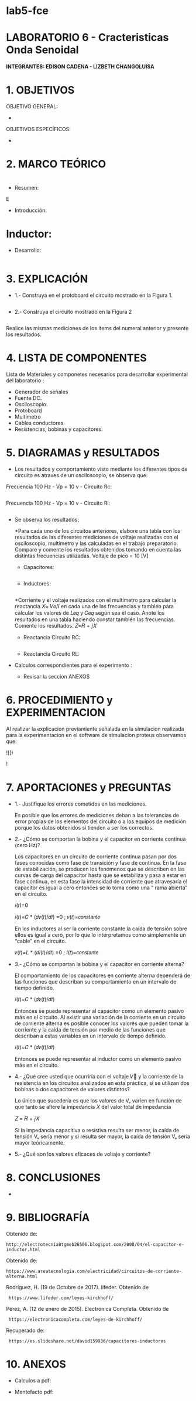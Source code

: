 # lab5-fce
# LABORATORIO 6 - Cracteristicas Onda Senoidal


#### INTEGRANTES: EDISON CADENA - LIZBETH CHANGOLUISA

# 1.	OBJETIVOS

OBJETIVO GENERAL:

* 


OBJETIVOS ESPECÍFICOS: 

* 


# 2.	MARCO TEÓRICO

# 

* Resumen: 

E



* Introducción:

# 

# Inductor:


* Desarrollo:


 ![]()


# 3. EXPLICACIÓN

* 1.- Construya en el protoboard el circuito mostrado en la Figura 1.


  

![]()


* 2.- Construya el circuito mostrado en la Figura 2


![]()


Realice las mismas mediciones de los ítems del numeral anterior y presente los resultados.
 


# 4. LISTA DE COMPONENTES

Lista de Materiales y componetes necesarios para desarrollar experimental del laboratorio :

* Generador de señales
* Fuente DC.
* Osciloscopio.
* Protoboard
* Multímetro
* Cables conductores
* Resistencias, bobinas y capacitores.




# 5.	DIAGRAMAS y RESULTADOS

* Los resultados y comportamiento visto mediante los diferentes tipos de circuito es atraves de un osciloscopio, se observa que:

Frecuencia 100 Hz - Vp = 10 v - Circuito Rc:

![]()

Frecuencia 100 Hz - Vp = 10 v - Circuito Rl:

![]()

* Se observa los resultados:

  *Para  cada  uno  de los  circuitos anteriores, elabore  una  tabla  con  los  resultados de las diferentes  mediciones  de  voltaje  realizadas  con  el  osciloscopio,   multímetro  y  las calculadas  en  el  trabajo  preparatorio.  Compare  y  comente  los  resultados  obtenidos tomando en cuenta las distintas frecuencias utilizadas.  Voltaje de pico = 10 [V]  

    * Capacitores:
  
  ![]()
  
    * Inductores:

  ![]()

  *Corriente  y el voltaje realizados con el multímetro para calcular la reactancia  𝑋= 𝑉𝑜/𝐼  en cada una de las frecuencias y también para calcular los valores de 𝐿𝑒𝑞 y  𝐶𝑒𝑞 según sea el caso.  Anote  los  resultados  en  una  tabla  haciendo  constar  también  las  frecuencias. Comente los resultados.  𝑍=𝑅 + 𝑗𝑋

    * Reactancia Circuito RC:

  ![]()
  
    * Reactancia Circuito RL:


  

 * Calculos correspondientes para el experimento :


    * Revisar la seccion ANEXOS


# 6.	PROCEDIMIENTO y EXPERIMENTACION

  Al realizar la explicacion previamiente señalada en la simulacion realizada para la experimentacion en el software de simulacion proteus observamos que:

![])

!
# 7. APORTACIONES y PREGUNTAS

* 1.- Justifique los errores cometidos en las mediciones.

  Es posible que los errores de mediciones deban a las tolerancias de error propias de los elementos del circuito o a los equipos de medición porque los datos obtenidos si   tienden a ser los correctos.


* 2.- ¿Cómo se comportan la bobina y el capacitor en corriente continua (cero Hz)?

  Los capacitores en un circuito de corriente continua pasan por dos fases conocidas como fase  de  transición  y  fase  de  continua.  En  la  fase  de  estabilización,  se  producen  los fenómenos que se describen en las curvas de carga del capacitor hasta que se estabiliza y pasa a estar en fase continua, en esta fase la intensidad de corriente que atravesaría el capacitor es igual a cero entonces se lo toma como una “ rama abierta” en el circuito.  
  
  𝑖(𝑡)=0
  
  𝑖(𝑡)=𝐶 * (𝑑𝑣(𝑡)/𝑑𝑡) =0 ; 𝑣(𝑡)=𝑐𝑜𝑛𝑠𝑡𝑎𝑛𝑡𝑒
  
  En los inductores al ser la corriente constante la caída de tensión sobre ellos es igual a cero, por lo que lo interpretamos como simplemente un “cable” en el circuito. 
  
  𝑣(𝑡)=𝐿 * (𝑑𝑖(𝑡)/𝑑𝑡) =0  ; 𝑖(𝑡)=𝑐𝑜𝑛𝑠𝑡𝑎𝑛𝑡𝑒


* 3.- ¿Cómo se comportan la bobina y el capacitor en corriente alterna?

  El comportamiento de los capacitores en corriente alterna dependerá de las funciones que describan su comportamiento en un intervalo de tiempo definido.
  
  𝑖(𝑡)=𝐶 * (𝑑𝑣(𝑡)/𝑑𝑡) 
  
  Entonces se  puede representar al capacitor como un elemento pasivo más en el circuito.  Al  existir  una  variación  de  la  corriente  en  un  circuito  de  corriente  alterna  es  posible conocer los valores que pueden tomar la corriente y la caída de tensión por medio de las funciones que describan a estas variables en un intervalo de tiempo definido.
  
   𝑖(𝑡)=𝐶 * (𝑑𝑣(𝑡)/𝑑𝑡)
   
   Entonces se  puede representar al inductor como un elemento pasivo más en el circuito. 
  

* 4.- ¿Qué cree usted que ocurriría con el voltaje 𝑉௢ y la corriente de la resistencia en los
circuitos analizados en esta práctica, si se utilizan dos bobinas o dos capacitores de valores
distintos?
  
  Lo único que sucedería es que los valores de Vₒ varíen en función de que tanto se altere la impedancia 𝑋 del valor total de impedancia 
  
  𝑍 = 𝑅 + 𝑗𝑋
  
  Si  la  impedancia capacitiva  o  resistiva  resulta  ser menor,  la  caída  de  tensión  Vₒ sería menor y si resulta ser mayor, la caída de tensión Vₒ sería mayor teóricamente.
  

* 5.- ¿Qué son los valores eficaces de voltaje y corriente?
  
  


# 8.	CONCLUSIONES

* 


# 9.	BIBLIOGRAFÍA

Obtenido de:

    http://electrotecnia8tgmeb26506.blogspot.com/2008/04/el-capacitor-e-inductor.html
 
 
Obtenido de:

    https://www.areatecnologia.com/electricidad/circuitos-de-corriente-alterna.html


Rodríguez, H. (19 de Octubre de 2017). lifeder. Obtenido de

     https://www.lifeder.com/leyes-kirchhoff/

Pérez, A. (12 de enero de 2015). Electrónica Completa. Obtenido de

     https://electronicacompleta.com/leyes-de-kirchhoff/

Recuperado de:

     https://es.slideshare.net/david159936/capacitores-inductores

# 10. ANEXOS


* Calculos a pdf:

    


  
 * Mentefacto pdf:

     
 

 
 
   


